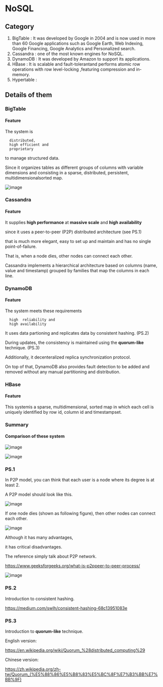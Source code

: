 # NoSQL
## Category
1. BigTable : It was developed by Google in 2004 and is now used in more than 60 Google applications such as Google Earth, Web Indexing, Google Financing, Google Analytics and Personalized search.
2. Cassandra : one of the most known engines for NoSQL. 
3. DynamoDB : It was developed by Amazon to support its applications.
4. HBase : It is scalable and fault-tolerantand  performs atomic row operations with row level-locking ,featuring compression and in-memory. 
5. Hypertable :

## Details of them

### BigTable
#### Feature
The system is 
      
      distributed,
      high efficient and
      proprietary 
      
to manage structured data.

Since it  organizes tables as different  groups of columns 
with variable dimensions and consisting  in a sparse, distributed, persistent, multidimensionalsorted  map.

![image](https://user-images.githubusercontent.com/75050655/225528340-b48c06a1-072f-461a-a4c8-9301fe48b89c.png)

### Cassandra
#### Feature

It supplies <b>high performance </b> at <b>massive scale</b> and <b>high availability</b>

since it uses a peer-to-peer (P2P) distributed architecture (see PS.1)

that is much more elegant, easy to set  up and maintain and has no single point-of-failure.

That is, when a node dies, other nodes can connect each other.

Cassandra implements a hierarchical architecture based on columns (name, value and timestamp) grouped by families that map the columns in each line.

### DynamoDB
#### Feature

The system meets these requirements
      
      high  reliability and
      high availability
  
It uses data partioning and replicates data by consistent hashing. (PS.2)

During updates, the consistency is maintained using the <b>quorum-like</b> technique. (PS.3)

Additionally, it decenteralized replica synchronization protocol.

On top of that, DynamoDB also provides fault detection to be added and removed without any manual partitioning and distribution.

### HBase
#### Feature
This systemis a sparse, multidimensional, sorted map in which each cell is uniquely identified by row id, column  id and timestampset. 


### Summary
#### Comparison of these system
![image](https://user-images.githubusercontent.com/75050655/225613442-5bb92b9a-ee8a-4b54-82f9-c230632cf731.png)

![image](https://user-images.githubusercontent.com/75050655/225613623-a5bdabbd-bd76-4ae6-ae63-b080c096fc7c.png)


### PS.1
In P2P model, you can think that each user is a node where its degree is at least 2.

A P2P model should look like this.

![image](https://user-images.githubusercontent.com/75050655/225529785-c298c5e9-25be-4289-9164-76ae77e994f7.png)


If one node dies (shown as following figure), then other nodes can connect each other.

![image](https://user-images.githubusercontent.com/75050655/225530594-d69a30a1-6844-4b93-b0f1-13dfb724c4ab.png)

Although it has many advantages, 

it has critical disadvantages.

The reference simply talk about P2P network.

https://www.geeksforgeeks.org/what-is-p2ppeer-to-peer-process/

![image](https://user-images.githubusercontent.com/75050655/225531290-faae9f6e-0e57-43ca-9c3a-bbc9f10aeb54.png)

### PS.2
Introduction to consistent hashing.

https://medium.com/swlh/consistent-hashing-68c13951083e

### PS.3

Introduction to <b>quorum-like</b> technique.

English version:

https://en.wikipedia.org/wiki/Quorum_%28distributed_computing%29

Chinese version:

https://zh.wikipedia.org/zh-tw/Quorum_(%E5%88%86%E5%B8%83%E5%BC%8F%E7%B3%BB%E7%BB%9F)
